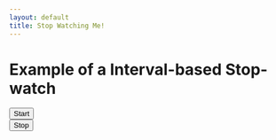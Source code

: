```yaml
---
layout: default
title: Stop Watching Me!
---
```

<h1>Example of a Interval-based Stop-watch</h1>
<button id="start">Start</button>
<br /><button id="stop">Stop</button>
<br /><div id="timer"></div>

<script type="text/python">
from browser import document

def show(o):
    document["timer"].innerHTML = "<p>DEBUG</p>"

document["start"].bind("click", show)
</script>
